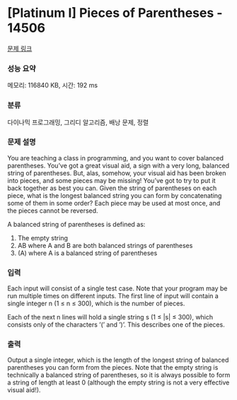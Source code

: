 # [Platinum I] Pieces of Parentheses - 14506 

[문제 링크](https://www.acmicpc.net/problem/14506) 

### 성능 요약

메모리: 116840 KB, 시간: 192 ms

### 분류

다이나믹 프로그래밍, 그리디 알고리즘, 배낭 문제, 정렬

### 문제 설명

<p>You are teaching a class in programming, and you want to cover balanced parentheses. You’ve got a great visual aid, a sign with a very long, balanced string of parentheses. But, alas, somehow, your visual aid has been broken into pieces, and some pieces may be missing! You’ve got to try to put it back together as best you can. Given the string of parentheses on each piece, what is the longest balanced string you can form by concatenating some of them in some order? Each piece may be used at most once, and the pieces cannot be reversed.</p>

<p>A balanced string of parentheses is defined as:</p>

<ol>
	<li>The empty string</li>
	<li>AB where A and B are both balanced strings of parentheses</li>
	<li>(A) where A is a balanced string of parentheses</li>
</ol>

### 입력 

 <p>Each input will consist of a single test case. Note that your program may be run multiple times on different inputs. The first line of input will contain a single integer n (1 ≤ n ≤ 300), which is the number of pieces.</p>

<p>Each of the next n lines will hold a single string s (1 ≤ |s| ≤ 300), which consists only of the characters ’(’ and ’)’. This describes one of the pieces.</p>

### 출력 

 <p>Output a single integer, which is the length of the longest string of balanced parentheses you can form from the pieces. Note that the empty string is technically a balanced string of parentheses, so it is always possible to form a string of length at least 0 (although the empty string is not a very effective visual aid!).</p>

